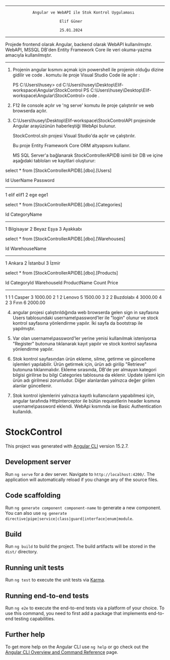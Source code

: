 ---------------------------------------------------------------------
		        Angular ve WebAPI ile Stok Kontrol Uygulaması			
					
							Elif Güner
							
							25.01.2024
---------------------------------------------------------------------					

Projede frontend olarak Angular, backend olarak WebAPI kullanılmıştır.
WebAPI, MSSQL DB'den Entity Framework Core ile veri okuma-yazma amacıyla kullanılmıştır.

---------------------------------------------------------------------

1. Projenin angular kısmını açmak için powershell ile projenin olduğu dizine gidilir
   ve code . komutu ile proje Visual Studio Code ile açılır :

	PS C:\Users\husey> cd C:\Users\husey\Desktop\Elif-workspace\Angular\StockControl
	PS C:\Users\husey\Desktop\Elif-workspace\Angular\StockControl> code .

2. F12 ile console açılır ve 'ng serve' komutu ile proje çalıştırılır ve web browserda açılır.
	
3. C:\Users\husey\Desktop\Elif-workspace\StockControlAPI projesinde Angular arayüzünün
   haberleştiği WebApi bulunur.
   
   StockControl.sln projesi Visual Studio'da açılır ve çalıştırılır.
   
   Bu proje Entity Framework Core ORM altyapısını kullanır.
   
   MS SQL Server'a bağlanarak StockControllerAPIDB isimli bir DB ve içine aşağıdaki tabloları ve kayitlari oluşturur:
   
 select * from [StockControllerAPIDB].[dbo].[Users]
 
Id          UserName      Password
----------- ------------- ----------
1           elif          elif1
2           ege           ege1

 select * from [StockControllerAPIDB].[dbo].[Categories]

Id          CategoryName
----------- --------------
1           Bilgisayar
2           Beyaz Eşya
3           Ayakkabı

 select * from [StockControllerAPIDB].[dbo].[Warehouses]

Id          WarehouseName
----------- ---------------
1           Ankara
2           İstanbul
3           İzmir

 select * from [StockControllerAPIDB].[dbo].[Products]

Id          CategoryId  WarehouseId ProductName   Count       Price
----------- ----------- ----------- ------------- ----------- ---------
1           1           1           Casper        3           1000.00
2           1           2           Lenovo        5           1500.00
3           2           2           Buzdolabı     4           3000.00
4           2           3           Fırın         6           2000.00

   
4. angular projesi çalıştırıldığında web browserda gelen sign in sayfasına Users tablosundaki
   username\password'ler ile "login" olunur ve stock kontrol sayfasına yönlendirme yapılır.
   İki sayfa da bootstrap ile yapılmıştır.

5. Var olan username\password'ler yerine yenisi kullanılmak isteniyorsa "Register" butonuna 
   tıklanarak kayıt yapılır ve stock kontrol sayfasına yönlendirme yapılır.

6. Stok kontrol sayfasından ürün ekleme, silme, getirme ve güncelleme işlemleri yapılabilir.
   Ürün getirmek için, ürün adı girilip "Retrieve"  butonuna tıklanmalıdır.
   Ekleme sırasında, DB'de yer almayan kategori bilgisi girilirse bu bilgi Categories tablosuna 
   da eklenir.
   Update işlemi için ürün adı girilmesi zorunludur. Diğer alanlardan yalnızca değer girilen 
   alanlar güncellenir.
   
7. Stok kontrol işlemlerini yalnızca kayıtlı kullanıcıların yapabilmesi için, angular tarafında 
   HttpInterceptor ile bütün requestlerin header kısmına username\password eklendi.
   WebApi kısmında ise Basic Authentication kullanıldı.
   
   


# StockControl

This project was generated with [Angular CLI](https://github.com/angular/angular-cli) version 15.2.7.

## Development server

Run `ng serve` for a dev server. Navigate to `http://localhost:4200/`. The application will automatically reload if you change any of the source files.

## Code scaffolding

Run `ng generate component component-name` to generate a new component. You can also use `ng generate directive|pipe|service|class|guard|interface|enum|module`.

## Build

Run `ng build` to build the project. The build artifacts will be stored in the `dist/` directory.

## Running unit tests

Run `ng test` to execute the unit tests via [Karma](https://karma-runner.github.io).

## Running end-to-end tests

Run `ng e2e` to execute the end-to-end tests via a platform of your choice. To use this command, you need to first add a package that implements end-to-end testing capabilities.

## Further help

To get more help on the Angular CLI use `ng help` or go check out the [Angular CLI Overview and Command Reference](https://angular.io/cli) page.
